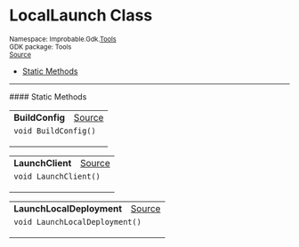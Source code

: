 
# LocalLaunch Class
<sup>
Namespace: Improbable.Gdk.<a href="{{urlRoot}}/api/tools-index">Tools</a><br/>
GDK package: Tools<br/>
<a href="https://www.github.com/spatialos/gdk-for-unity/blob/b136dc2b/workers/unity/Packages/com.improbable.gdk.tools/LocalLaunch.cs/#L12">Source</a>
<style>
a code {
                    padding: 0em 0.25em!important;
}
code {
                    background-color: #ffffff!important;
}
</style>
</sup>
<nav id="pageToc" class="page-toc"><ul><li><a href="#static-methods">Static Methods</a>
</ul></nav>











</p>
<hr style="width:100%; border-top-color:#d8d8d8" />
#### Static Methods


</p>




<table width="100%">
    <tr>
        <td style="border-right:none"><b>BuildConfig</b></td>
        <td style="border-left:none; text-align:right"><a href="https://www.github.com/spatialos/gdk-for-unity/blob/b136dc2b/workers/unity/Packages/com.improbable.gdk.tools/LocalLaunch.cs/#L57">Source</a></td>
    </tr>
    <tr>
        <td colspan="2">
<code>void BuildConfig()</code></p>






</td>
    </tr>
</table>


<table width="100%">
    <tr>
        <td style="border-right:none"><b>LaunchClient</b></td>
        <td style="border-left:none; text-align:right"><a href="https://www.github.com/spatialos/gdk-for-unity/blob/b136dc2b/workers/unity/Packages/com.improbable.gdk.tools/LocalLaunch.cs/#L70">Source</a></td>
    </tr>
    <tr>
        <td colspan="2">
<code>void LaunchClient()</code></p>






</td>
    </tr>
</table>


<table width="100%">
    <tr>
        <td style="border-right:none"><b>LaunchLocalDeployment</b></td>
        <td style="border-left:none; text-align:right"><a href="https://www.github.com/spatialos/gdk-for-unity/blob/b136dc2b/workers/unity/Packages/com.improbable.gdk.tools/LocalLaunch.cs/#L202">Source</a></td>
    </tr>
    <tr>
        <td colspan="2">
<code>void LaunchLocalDeployment()</code></p>






</td>
    </tr>
</table>







